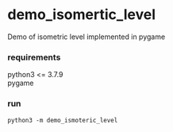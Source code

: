 # demo_isomertic_level
Demo of isometric level implemented in pygame

### requirements
python3 <= 3.7.9 \
pygame

### run

```
python3 -m demo_ismoteric_level
```